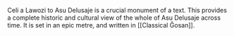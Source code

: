 Celi a Lawozi to Asu Delusaje is a crucial monument of a text. This provides a complete historic and cultural view of the whole of Asu Delusaje across time. It is set in an epic metre, and written in [[Classical Ğosan]].